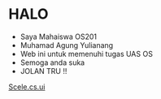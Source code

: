 # HALO 
* Saya Mahaiswa OS201
* Muhamad Agung Yulianang
* Web ini untuk memenuhi tugas UAS OS
* Semoga anda suka
* JOLAN TRU !!

[Scele.cs.ui](https://scele.cs.ui.ac.id/course/view.php?id=822)
